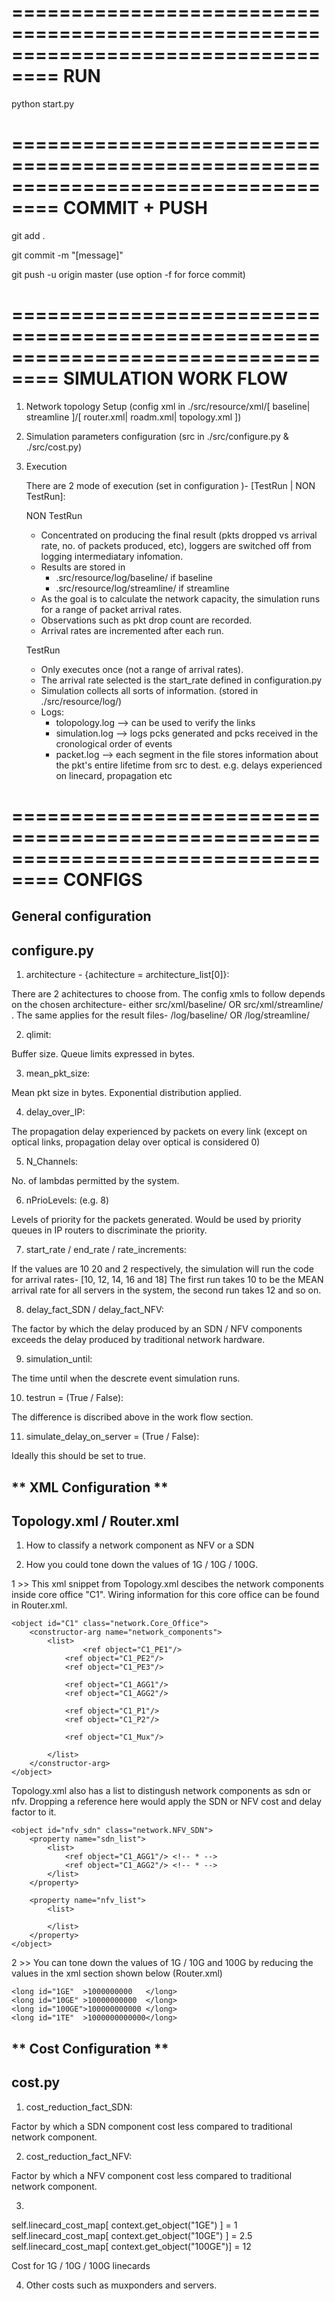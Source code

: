 ==================================================================================
RUN
==================================================================================

python start.py

==================================================================================
COMMIT + PUSH
==================================================================================

git add .

git commit -m "[message]"

git push -u origin master (use option -f for force commit)


==================================================================================
SIMULATION WORK FLOW
==================================================================================

1) Network topology Setup (config xml in ./src/resource/xml/[ baseline| streamline ]/[ router.xml| roadm.xml| topology.xml ])

2) Simulation parameters configuration (src in ./src/configure.py & ./src/cost.py)

3) Execution

	There are 2 mode of execution (set in configuration )- [TestRun | NON TestRun]:
	
	NON TestRun
	- Concentrated on producing the final result (pkts dropped vs arrival rate, no. of packets produced, etc),
	  loggers are switched off from logging intermediatary infomation.
	- Results are stored in 
		- .src/resource/log/baseline/    if  baseline
		- .src/resource/log/streamline/  if  streamline
	- As the goal is to calculate the network capacity, the simulation runs for a range of packet arrival rates.
	- Observations such as pkt drop count are recorded.
	- Arrival rates are incremented after each run.
	
	TestRun
	- Only executes once (not a range of arrival rates).
	- The arrival rate selected is the start_rate defined in configuration.py 
	- Simulation collects all sorts of information. (stored in ./src/resource/log/)
	- Logs:
		- tolopology.log --> can be used to verify the links
		- simulation.log --> logs pcks generated and pcks received in the cronological order of events
		- packet.log	 --> each segment in the file stores information about the pkt's entire lifetime from src to dest. 
				     e.g. delays experienced on linecard, propagation etc



==================================================================================
CONFIGS
==================================================================================


**General configuration**
-------------------------
configure.py
-------------------------

1) architecture - {achitecture = architecture_list[0]}:

There are 2 achitectures to choose from.
The config xmls to follow depends on the chosen architecture- either src/xml/baseline/ OR src/xml/streamline/ .
The same applies for the result files- /log/baseline/ OR /log/streamline/

2) qlimit:

Buffer size. Queue limits expressed in bytes.

3) mean_pkt_size:

Mean pkt size in bytes. Exponential distribution applied.

4) delay_over_IP:

The propagation delay experienced by packets on every link (except on optical links, propagation delay over optical is considered 0)

5) N_Channels:

No. of lambdas permitted by the system.

6) nPrioLevels: (e.g. 8)

Levels of priority for the packets generated. Would be used by priority queues in IP routers to discriminate the priority.

7) start_rate / end_rate / rate_increments:

If the values are 10 20 and 2 respectively, the simulation will run the code for arrival rates-
[10, 12, 14, 16 and 18]
The first run takes 10 to be the MEAN arrival rate for all servers in the system, the second run takes 12 and so on.

8) delay_fact_SDN / delay_fact_NFV:

The factor by which the delay produced by an SDN / NFV components exceeds the delay produced by traditional network hardware.

9) simulation_until:

The time until when the descrete event simulation runs.

10) testrun  = (True / False):

The difference is discribed above in the work flow section.

11) simulate_delay_on_server  = (True / False):

Ideally this should be set to true.

** XML Configuration **
------------------------------
Topology.xml / Router.xml
------------------------------

1) How to classify a network component as NFV or a SDN

2) How you could tone down the values of 1G / 10G / 100G.

1 >> 
This xml snippet from Topology.xml descibes the network components inside core office "C1". 
Wiring information for this core office can be found in Router.xml.

	<object id="C1" class="network.Core_Office">
		<constructor-arg name="network_components">		
			<list>
			    	<ref object="C1_PE1"/>
				<ref object="C1_PE2"/>
				<ref object="C1_PE3"/>
		
				<ref object="C1_AGG1"/>
				<ref object="C1_AGG2"/>

				<ref object="C1_P1"/>
				<ref object="C1_P2"/>

				<ref object="C1_Mux"/>

			</list>
   		</constructor-arg>
	</object>

Topology.xml also has a list to distingush network components as sdn or nfv. Dropping a reference here would apply the SDN or NFV cost and delay factor to it.

	<object id="nfv_sdn" class="network.NFV_SDN">
		<property name="sdn_list">
			<list>
				<ref object="C1_AGG1"/> <!-- * -->
				<ref object="C1_AGG2"/> <!-- * -->
			</list>
   		</property>
				
		<property name="nfv_list">
			<list>
				
			</list>
   		</property>
	</object>

2 >>
You can tone down the values of 1G / 10G and 100G by reducing the values in the xml section shown below (Router.xml)

	<long id="1GE"  >1000000000   </long>
	<long id="10GE" >10000000000  </long>
	<long id="100GE">100000000000 </long>
	<long id="1TE"  >1000000000000</long>

** Cost Configuration **
---------------------------------
cost.py
---------------------------------

1) cost_reduction_fact_SDN:

Factor by which a SDN component cost less compared to traditional network component. 

2) cost_reduction_fact_NFV:

Factor by which a NFV component cost less compared to traditional network component.

3)
self.linecard_cost_map[ context.get_object("1GE")  ] = 1
self.linecard_cost_map[ context.get_object("10GE") ] = 2.5
self.linecard_cost_map[ context.get_object("100GE")] = 12

Cost for 1G / 10G / 100G linecards

4) Other costs such as muxponders and servers.

